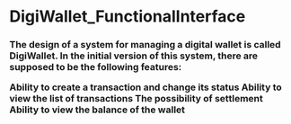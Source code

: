 # DigiWallet_FunctionalInterface
<h3>The design of a system for managing a digital wallet is called DigiWallet. In the initial version of this system, there are supposed to be the following features:

Ability to create a transaction and change its status
Ability to view the list of transactions
The possibility of settlement
Ability to view the balance of the wallet</h3>
